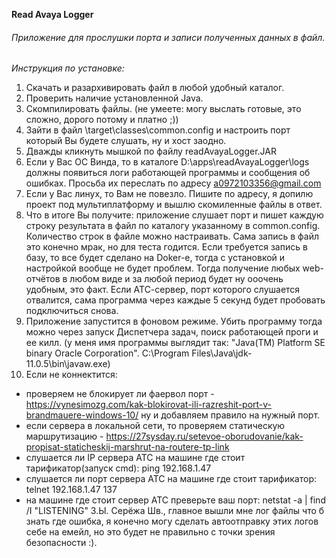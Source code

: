 **Read Avaya Logger**

###### Приложение для прослушки порта и записи полученных данных в файл.

_Инструкция по установке:_
1. Скачать и разархивировать файл в любой удобный каталог.
2. Проверить наличие установленной Java.
3. Скомпилировать файлы. (не умеете: могу выслать готовые, это сложно, дорого потому и платно ;))
4. Зайти в файл \target\classes\common.config и настроить порт который Вы будете слушать, ну и хост заодно.
5. Дважды кликнуть мышкой по файлу  readAvayaLogger.JAR
6. Если у Вас ОС Винда, то в каталоге D:\apps\readAvayaLogger\logs должны появиться логи работающей программы и сообщения об ошибках.
   Просьба их переслать по адресу a0972103356@gmail.com
7. Если у Вас линух, то Вам не повезло. Пишите по адресу, я допилю проект под мультиплатформу и вышлю скомиленные файлы  в ответ.
8. Что в итоге Вы получите: приложение слушает порт и пишет каждую строку результата в файл по каталогу указанному в common.config. Количество строк в файле можно настраивать. Сама запись в файл это конечно мрак, но для теста годится. Если требуется запись в базу, то все будет сделано на Doker-e, тогда с установкой и настройкой вообще не будет проблем. Тогда получение  любых web-отчётов в любом виде и за любой период будет ну ооочень удобным, это факт.
Если АТС-сервер, порт которого слушается отвалится, сама программа через каждые 5 секунд будет пробовать подключиться снова.
9. Приложение запустится в фоновом режиме. Убить программу тогда можно через запуск Диспетчера задач, поиск работающей проги и ее килл. (у меня имя программы выглядит так: "Java(TM) Platform SE binary Oracle Corporation". C:\Program Files\Java\jdk-11.0.5\bin\javaw.exe)
10. Если не коннектится:
- проверяем не блокирует ли фаервол порт - https://vynesimozg.com/kak-blokirovat-ili-razreshit-port-v-brandmauere-windows-10/
ну и добавляем правило на нужный порт.
- если сервера в локальной сети, то проверяем статическую маршрутизацию - https://27sysday.ru/setevoe-oborudovanie/kak-propisat-staticheskij-marshrut-na-routere-tp-link
- слушается ли IP сервера АТС на машине где стоит тарификатор(запуск cmd): ping 192.168.1.47
- слушается ли порт сервера АТС на машине где стоит тарификатор: telnet 192.168.1.47 137 
- на машине где стоит сервер АТС преверьте ваш порт: netstat -a | find /I "LISTENING" 
З.Ы. Серёжа Шв., главное вышли мне лог файлы что б знать где ошибка, я конечно могу сделать автоотправку этих логов себе на емейл, но это будет не правильно с точки зрения безопасности :).
